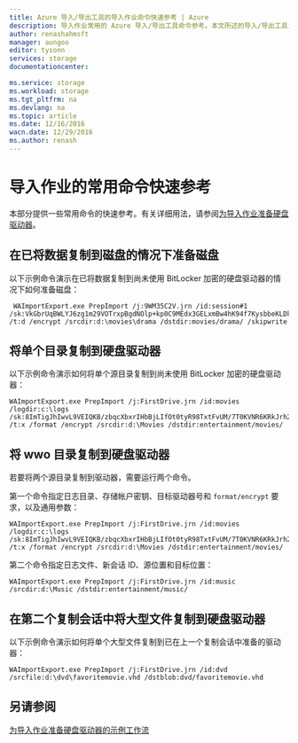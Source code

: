 ```yaml
---
title: Azure 导入/导出工具的导入作业命令快速参考 | Azure
description: 导入作业常用的 Azure 导入/导出工具命令参考。本文所述的导入/导出工具为 v1 版本。
author: renashahmsft
manager: aungoo
editor: tysonn
services: storage
documentationcenter: 

ms.service: storage
ms.workload: storage
ms.tgt_pltfrm: na
ms.devlang: na
ms.topic: article
ms.date: 12/16/2016
wacn.date: 12/29/2016
ms.author: renash
---
```


# 导入作业的常用命令快速参考
本部分提供一些常用命令的快速参考。有关详细用法，请参阅[为导入作业准备硬盘驱动器](./storage-import-export-tool-preparing-hard-drives-import-v1.md)。

## 在已将数据复制到磁盘的情况下准备磁盘
 以下示例命令演示在已将数据复制到尚未使用 BitLocker 加密的硬盘驱动器的情况下如何准备磁盘：

 ```
  WAImportExport.exe PrepImport /j:9WM35C2V.jrn /id:session#1 /sk:VkGbrUqBWLYJ6zg1m29VOTrxpBgdNOlp+kp0C9MEdx3GELxmBw4hK94f7KysbbeKLDksg7VoN1W/a5UuM2zNgQ== /t:d /encrypt /srcdir:d:\movies\drama /dstdir:movies/drama/ /skipwrite
 ```

## 将单个目录复制到硬盘驱动器  
 以下示例命令演示如何将单个源目录复制到尚未使用 BitLocker 加密的硬盘驱动器：

    WAImportExport.exe PrepImport /j:FirstDrive.jrn /id:movies /logdir:c:\logs /sk:8ImTigJhIwvL9VEIQKB/zbqcXbxrIHbBjLIfOt0tyR98TxtFvUM/7T0KVNR6KRkJrh26u5I8hTxTLM2O1aDVqg== /t:x /format /encrypt /srcdir:d:\Movies /dstdir:entertainment/movies/  

## 将 wwo 目录复制到硬盘驱动器  
 若要将两个源目录复制到驱动器，需要运行两个命令。

 第一个命令指定日志目录、存储帐户密钥、目标驱动器号和 `format/encrypt` 要求，以及通用参数：

    WAImportExport.exe PrepImport /j:FirstDrive.jrn /id:movies /logdir:c:\logs /sk:8ImTigJhIwvL9VEIQKB/zbqcXbxrIHbBjLIfOt0tyR98TxtFvUM/7T0KVNR6KRkJrh26u5I8hTxTLM2O1aDVqg== /t:x /format /encrypt /srcdir:d:\Movies /dstdir:entertainment/movies/  

 第二个命令指定日志文件、新会话 ID、源位置和目标位置：

    WAImportExport.exe PrepImport /j:FirstDrive.jrn /id:music /srcdir:d:\Music /dstdir:entertainment/music/  

## 在第二个复制会话中将大型文件复制到硬盘驱动器  
 以下示例命令演示如何将单个大型文件复制到已在上一个复制会话中准备的驱动器：

    WAImportExport.exe PrepImport /j:FirstDrive.jrn /id:dvd /srcfile:d:\dvd\favoritemovie.vhd /dstblob:dvd/favoritemovie.vhd  

## 另请参阅  
 [为导入作业准备硬盘驱动器的示例工作流](./storage-import-export-tool-sample-preparing-hard-drives-import-job-workflow-v1.md)

<!---HONumber=Mooncake_1226_2016-->
